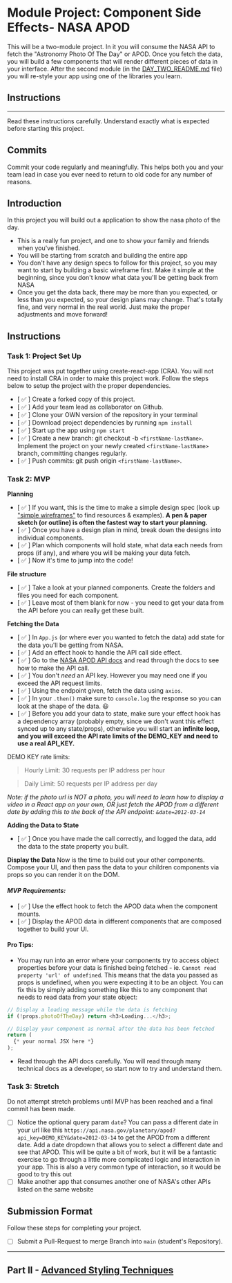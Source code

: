 # Module Project: Component Side Effects- NASA APOD

This will be a two-module project. In it you will consume the NASA API to fetch the "Astronomy Photo Of The Day" or APOD. Once you fetch the data, you will build a few components that will render different pieces of data in your interface. After the second module (in the [DAY_TWO_README.md](DAY_TWO_README.md) file) you will re-style your app using one of the libraries you learn.

## Instructions

---

Read these instructions carefully. Understand exactly what is expected before starting this project.

## Commits

Commit your code regularly and meaningfully. This helps both you and your team lead in case you ever need to return to old code for any number of reasons.

## Introduction

In this project you will build out a application to show the nasa photo of the day.

- This is a really fun project, and one to show your family and friends when you've finished.
- You will be starting from scratch and building the entire app
- You don't have any design specs to follow for this project, so you may want to start by building a basic wireframe first. Make it simple at the beginning, since you don't know what data you'll be getting back from NASA
- Once you get the data back, there may be more than you expected, or less than you expected, so your design plans may change. That's totally fine, and very normal in the real world. Just make the proper adjustments and move forward!

## Instructions

### Task 1: Project Set Up

This project was put together using create-react-app (CRA). You will not need to install CRA in order to make this project work. Follow the steps below to setup the project with the proper dependencies.

- [ ✅ ] Create a forked copy of this project.
- [ ✅ ] Add your team lead as collaborator on Github.
- [ ✅ ] Clone your OWN version of the repository in your terminal
- [ ✅ ] Download project dependencies by running `npm install`
- [ ✅ ] Start up the app using `npm start`
- [ ✅ ] Create a new branch: git checkout -b `<firstName-lastName>`.
  Implement the project on your newly created `<firstName-lastName>` branch, committing changes regularly.
- [ ✅ ] Push commits: git push origin `<firstName-lastName>`.

### Task 2: MVP

**Planning**

- [ ✅ ] If you want, this is the time to make a simple design spec (look up ["simple wireframes"](https://www.google.com/search?q=simple+wireframes) to find resources & examples). **A pen & paper sketch (or outline) is often the fastest way to start your planning.**
- [ ✅ ] Once you have a design plan in mind, break down the designs into individual components.
- [ ✅ ] Plan which components will hold state, what data each needs from props (if any), and where you will be making your data fetch.
- [ ✅ ] Now it's time to jump into the code!

**File structure**

- [ ✅ ] Take a look at your planned components. Create the folders and files you need for each component.
- [ ✅ ] Leave most of them blank for now - you need to get your data from the API before you can really get these built.

**Fetching the Data**

- [ ✅ ] In `App.js` (or where ever you wanted to fetch the data) add state for the data you'll be getting from NASA.
- [ ✅ ] Add an effect hook to handle the API call side effect.
- [ ✅ ] Go to the [NASA APOD API docs](https://api.nasa.gov/#apod) and read through the docs to see how to make the API call.
- [ ✅ ] You don't _need_ an API key. However you may need one if you exceed the API request limits.
- [ ✅ ] Using the endpoint given, fetch the data using `axios`.
- [ ✅ ] In your `.then()` make sure to `console.log` the response so you can look at the shape of the data. 😃
- [ ✅ ] Before you add your data to state, make sure your effect hook has a dependency array (probably empty, since we don't want this effect synced up to any state/props), otherwise you will start an **infinite loop, and you will exceed the API rate limits of the DEMO_KEY and need to use a real API_KEY.**

DEMO KEY rate limits:

> Hourly Limit: 30 requests per IP address per hour

> Daily Limit: 50 requests per IP address per day

_Note: if the photo url is NOT a photo, you will need to learn how to display a video in a React app on your own, OR just fetch the APOD from a different date by adding this to the back of the API endpoint: `&date=2012-03-14`_

**Adding the Data to State**

- [ ✅ ] Once you have made the call correctly, and logged the data, add the data to the state property you built.

**Display the Data**
Now is the time to build out your other components. Compose your UI, and then pass the data to your children components via props so you can render it on the DOM.

#### _MVP Requirements:_

- [ ✅ ] Use the effect hook to fetch the APOD data when the component mounts.
- [ ✅ ] Display the APOD data in different components that are composed together to build your UI.

#### Pro Tips:

- You may run into an error where your components try to access object properties before your data is finished being fetched - ie. `Cannot read property 'url' of undefined`. This means that the data you passed as props is undefined, when you were expecting it to be an object. You can fix this by simply adding something like this to any component that needs to read data from your state object:

```js
// Display a loading message while the data is fetching
if (!props.photoOfTheDay) return <h3>Loading...</h3>;

// Display your component as normal after the data has been fetched
return (
  {* your normal JSX here *}
);
```

- Read through the API docs carefully. You will read through many technical docs as a developer, so start now to try and understand them.

### Task 3: Stretch

Do not attempt stretch problems until MVP has been reached and a final commit has been made.

- [ ] Notice the optional query param `date`? You can pass a different date in your url like this `https://api.nasa.gov/planetary/apod?api_key=DEMO_KEY&date=2012-03-14` to get the APOD from a different date. Add a date dropdown that allows you to select a different date and see that APOD. This will be quite a bit of work, but it will be a fantastic exercise to go through a little more complicated logic and interaction in your app. This is also a very common type of interaction, so it would be good to try this out
- [ ] Make another app that consumes another one of NASA's other APIs listed on the same website

## Submission Format

Follow these steps for completing your project.

- [ ] Submit a Pull-Request to merge Branch into `main` (student's Repository).

---

## Part II - [Advanced Styling Techniques](DAY_TWO_README.md)
